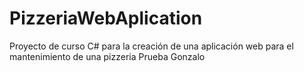 # PizzeriaWebAplication
Proyecto de curso C# para la creación de una aplicación web para el mantenimiento de una pizzeria
Prueba Gonzalo
